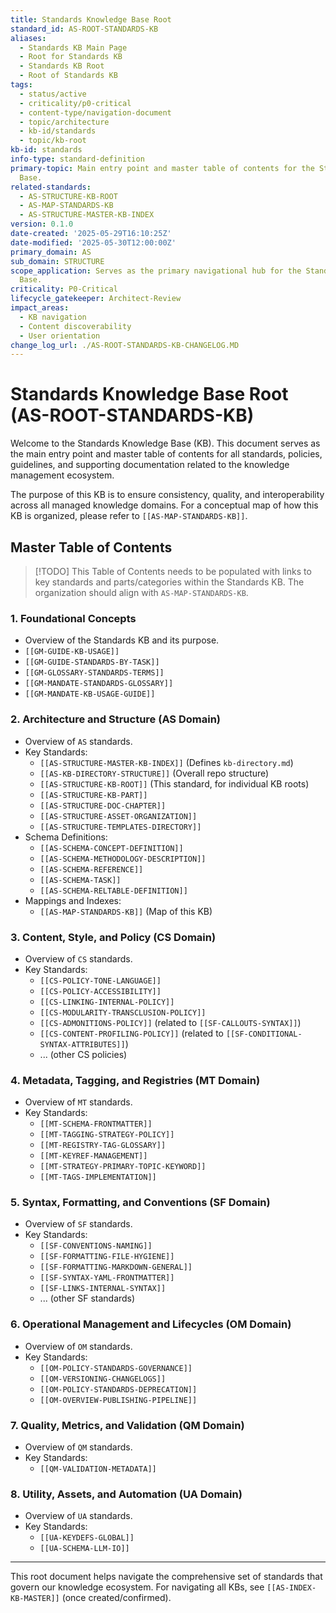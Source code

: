 ```yaml
---
title: Standards Knowledge Base Root
standard_id: AS-ROOT-STANDARDS-KB
aliases:
  - Standards KB Main Page
  - Root for Standards KB
  - Standards KB Root
  - Root of Standards KB
tags:
  - status/active
  - criticality/p0-critical
  - content-type/navigation-document
  - topic/architecture
  - kb-id/standards
  - topic/kb-root
kb-id: standards
info-type: standard-definition
primary-topic: Main entry point and master table of contents for the Standards Knowledge
  Base.
related-standards:
  - AS-STRUCTURE-KB-ROOT
  - AS-MAP-STANDARDS-KB
  - AS-STRUCTURE-MASTER-KB-INDEX
version: 0.1.0
date-created: '2025-05-29T16:10:25Z'
date-modified: '2025-05-30T12:00:00Z'
primary_domain: AS
sub_domain: STRUCTURE
scope_application: Serves as the primary navigational hub for the Standards Knowledge
  Base.
criticality: P0-Critical
lifecycle_gatekeeper: Architect-Review
impact_areas:
  - KB navigation
  - Content discoverability
  - User orientation
change_log_url: ./AS-ROOT-STANDARDS-KB-CHANGELOG.MD
---
```

# Standards Knowledge Base Root (AS-ROOT-STANDARDS-KB)

Welcome to the Standards Knowledge Base (KB). This document serves as the main entry point and master table of contents for all standards, policies, guidelines, and supporting documentation related to the knowledge management ecosystem.

The purpose of this KB is to ensure consistency, quality, and interoperability across all managed knowledge domains. For a conceptual map of how this KB is organized, please refer to `[[AS-MAP-STANDARDS-KB]]`.

## Master Table of Contents

> [!TODO] This Table of Contents needs to be populated with links to key standards and parts/categories within the Standards KB. The organization should align with `AS-MAP-STANDARDS-KB`.

### 1. Foundational Concepts
-   Overview of the Standards KB and its purpose.
-   `[[GM-GUIDE-KB-USAGE]]`
-   `[[GM-GUIDE-STANDARDS-BY-TASK]]`
-   `[[GM-GLOSSARY-STANDARDS-TERMS]]`
-   `[[GM-MANDATE-STANDARDS-GLOSSARY]]`
-   `[[GM-MANDATE-KB-USAGE-GUIDE]]`

### 2. Architecture and Structure (AS Domain)
-   Overview of `AS` standards.
-   Key Standards:
    -   `[[AS-STRUCTURE-MASTER-KB-INDEX]]` (Defines `kb-directory.md`)
    -   `[[AS-KB-DIRECTORY-STRUCTURE]]` (Overall repo structure)
    -   `[[AS-STRUCTURE-KB-ROOT]]` (This standard, for individual KB roots)
    -   `[[AS-STRUCTURE-KB-PART]]`
    -   `[[AS-STRUCTURE-DOC-CHAPTER]]`
    -   `[[AS-STRUCTURE-ASSET-ORGANIZATION]]`
    -   `[[AS-STRUCTURE-TEMPLATES-DIRECTORY]]`
-   Schema Definitions:
    -   `[[AS-SCHEMA-CONCEPT-DEFINITION]]`
    -   `[[AS-SCHEMA-METHODOLOGY-DESCRIPTION]]`
    -   `[[AS-SCHEMA-REFERENCE]]`
    -   `[[AS-SCHEMA-TASK]]`
    -   `[[AS-SCHEMA-RELTABLE-DEFINITION]]`
-   Mappings and Indexes:
    -   `[[AS-MAP-STANDARDS-KB]]` (Map of this KB)


### 3. Content, Style, and Policy (CS Domain)
-   Overview of `CS` standards.
-   Key Standards:
    -   `[[CS-POLICY-TONE-LANGUAGE]]`
    -   `[[CS-POLICY-ACCESSIBILITY]]`
    -   `[[CS-LINKING-INTERNAL-POLICY]]`
    -   `[[CS-MODULARITY-TRANSCLUSION-POLICY]]`
    -   `[[CS-ADMONITIONS-POLICY]]` (related to `[[SF-CALLOUTS-SYNTAX]]`)
    -   `[[CS-CONTENT-PROFILING-POLICY]]` (related to `[[SF-CONDITIONAL-SYNTAX-ATTRIBUTES]]`)
    -   ... (other CS policies)

### 4. Metadata, Tagging, and Registries (MT Domain)
-   Overview of `MT` standards.
-   Key Standards:
    -   `[[MT-SCHEMA-FRONTMATTER]]`
    -   `[[MT-TAGGING-STRATEGY-POLICY]]`
    -   `[[MT-REGISTRY-TAG-GLOSSARY]]`
    -   `[[MT-KEYREF-MANAGEMENT]]`
    -   `[[MT-STRATEGY-PRIMARY-TOPIC-KEYWORD]]`
    -   `[[MT-TAGS-IMPLEMENTATION]]`

### 5. Syntax, Formatting, and Conventions (SF Domain)
-   Overview of `SF` standards.
-   Key Standards:
    -   `[[SF-CONVENTIONS-NAMING]]`
    -   `[[SF-FORMATTING-FILE-HYGIENE]]`
    -   `[[SF-FORMATTING-MARKDOWN-GENERAL]]`
    -   `[[SF-SYNTAX-YAML-FRONTMATTER]]`
    -   `[[SF-LINKS-INTERNAL-SYNTAX]]`
    -   ... (other SF standards)

### 6. Operational Management and Lifecycles (OM Domain)
-   Overview of `OM` standards.
-   Key Standards:
    -   `[[OM-POLICY-STANDARDS-GOVERNANCE]]`
    -   `[[OM-VERSIONING-CHANGELOGS]]`
    -   `[[OM-POLICY-STANDARDS-DEPRECATION]]`
    -   `[[OM-OVERVIEW-PUBLISHING-PIPELINE]]`

### 7. Quality, Metrics, and Validation (QM Domain)
-   Overview of `QM` standards.
-   Key Standards:
    -   `[[QM-VALIDATION-METADATA]]`

### 8. Utility, Assets, and Automation (UA Domain)
-   Overview of `UA` standards.
-   Key Standards:
    -   `[[UA-KEYDEFS-GLOBAL]]`
    -   `[[UA-SCHEMA-LLM-IO]]`

---
This root document helps navigate the comprehensive set of standards that govern our knowledge ecosystem.
For navigating all KBs, see `[[AS-INDEX-KB-MASTER]]` (once created/confirmed).
